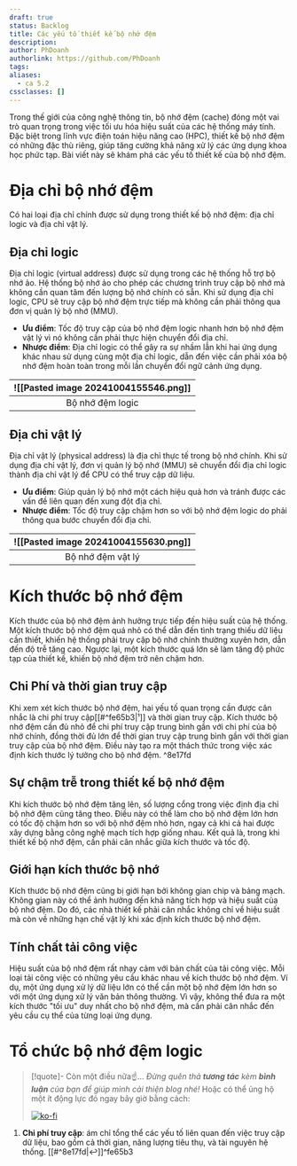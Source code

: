```yaml
---
draft: true
status: Backlog
title: Các yếu tố thiết kế bộ nhớ đệm
description: 
author: PhDoanh
authorlink: https://github.com/PhDoanh
tags: 
aliases:
  - ca 5.2
cssclasses: []
---
```

Trong thế giới của công nghệ thông tin, bộ nhớ đệm (cache) đóng một vai trò quan trọng trong việc tối ưu hóa hiệu suất của các hệ thống máy tính. Đặc biệt trong lĩnh vực điện toán hiệu năng cao (HPC), thiết kế bộ nhớ đệm có những đặc thù riêng, giúp tăng cường khả năng xử lý các ứng dụng khoa học phức tạp. Bài viết này sẽ khám phá các yếu tố thiết kế của bộ nhớ đệm.

# Địa chỉ bộ nhớ đệm
Có hai loại địa chỉ chính được sử dụng trong thiết kế bộ nhớ đệm: địa chỉ logic và địa chỉ vật lý.

## Địa chỉ logic
Địa chỉ logic (virtual address) được sử dụng trong các hệ thống hỗ trợ bộ nhớ ảo. Hệ thống bộ nhớ ảo cho phép các chương trình truy cập bộ nhớ mà không cần quan tâm đến lượng bộ nhớ chính có sẵn. Khi sử dụng địa chỉ logic, CPU sẽ truy cập bộ nhớ đệm trực tiếp mà không cần phải thông qua đơn vị quản lý bộ nhớ (MMU).

- **Ưu điểm**: Tốc độ truy cập của bộ nhớ đệm logic nhanh hơn bộ nhớ đệm vật lý vì nó không cần phải thực hiện chuyển đổi địa chỉ.    
- **Nhược điểm**: Địa chỉ logic có thể gây ra sự nhầm lẫn khi hai ứng dụng khác nhau sử dụng cùng một địa chỉ logic, dẫn đến việc cần phải xóa bộ nhớ đệm hoàn toàn trong mỗi lần chuyển đổi ngữ cảnh ứng dụng.

| ![[Pasted image 20241004155546.png]] |
|:------------------------------------:|
|           Bộ nhớ đệm logic           |

## Địa chỉ vật lý
Địa chỉ vật lý (physical address) là địa chỉ thực tế trong bộ nhớ chính. Khi sử dụng địa chỉ vật lý, đơn vị quản lý bộ nhớ (MMU) sẽ chuyển đổi địa chỉ logic thành địa chỉ vật lý để CPU có thể truy cập dữ liệu.

- **Ưu điểm**: Giúp quản lý bộ nhớ một cách hiệu quả hơn và tránh được các vấn đề liên quan đến xung đột địa chỉ.
- **Nhược điểm**: Tốc độ truy cập chậm hơn so với bộ nhớ đệm logic do phải thông qua bước chuyển đổi địa chỉ.

| ![[Pasted image 20241004155630.png]] |
|:------------------------------------:|
|          Bộ nhớ đệm vật lý           |

# Kích thước bộ nhớ đệm
Kích thước của bộ nhớ đệm ảnh hưởng trực tiếp đến hiệu suất của hệ thống. Một kích thước bộ nhớ đệm quá nhỏ có thể dẫn đến tình trạng thiếu dữ liệu cần thiết, khiến hệ thống phải truy cập bộ nhớ chính thường xuyên hơn, dẫn đến độ trễ tăng cao. Ngược lại, một kích thước quá lớn sẽ làm tăng độ phức tạp của thiết kế, khiến bộ nhớ đệm trở nên chậm hơn.

## Chi Phí và thời gian truy cập
Khi xem xét kích thước bộ nhớ đệm, hai yếu tố quan trọng cần được cân nhắc là chi phí truy cập[[#^fe65b3|¹]] và thời gian truy cập. Kích thước bộ nhớ đệm cần đủ nhỏ để chi phí truy cập trung bình gần với chi phí của bộ nhớ chính, đồng thời đủ lớn để thời gian truy cập trung bình gần với thời gian truy cập của bộ nhớ đệm. Điều này tạo ra một thách thức trong việc xác định kích thước lý tưởng cho bộ nhớ đệm. ^8e17fd

## Sự chậm trễ trong thiết kế bộ nhớ đệm
Khi kích thước bộ nhớ đệm tăng lên, số lượng cổng trong việc định địa chỉ bộ nhớ đệm cũng tăng theo. Điều này có thể làm cho bộ nhớ đệm lớn hơn có tốc độ chậm hơn so với bộ nhớ đệm nhỏ hơn, ngay cả khi cả hai được xây dựng bằng công nghệ mạch tích hợp giống nhau. Kết quả là, trong khi thiết kế bộ nhớ đệm, cần phải cân nhắc giữa kích thước và tốc độ.

## Giới hạn kích thước bộ nhớ
Kích thước bộ nhớ đệm cũng bị giới hạn bởi không gian chip và bảng mạch. Không gian này có thể ảnh hưởng đến khả năng tích hợp và hiệu suất của bộ nhớ đệm. Do đó, các nhà thiết kế phải cân nhắc không chỉ về hiệu suất mà còn về những hạn chế vật lý khi xác định kích thước bộ nhớ đệm.

## Tính chất tải công việc
Hiệu suất của bộ nhớ đệm rất nhạy cảm với bản chất của tải công việc. Mỗi loại tải công việc có những yêu cầu khác nhau về kích thước bộ nhớ đệm. Ví dụ, một ứng dụng xử lý dữ liệu lớn có thể cần một bộ nhớ đệm lớn hơn so với một ứng dụng xử lý văn bản thông thường. Vì vậy, không thể đưa ra một kích thước "tối ưu" duy nhất cho bộ nhớ đệm, mà cần phải cân nhắc đến yêu cầu cụ thể của từng loại ứng dụng.

# Tổ chức bộ nhớ đệm logic


> [!quote]- Còn một điều nữa☝️...
> *Đừng quên thả **tương tác** kèm **bình luận** của bạn để giúp mình cải thiện blog nhé!* Hoặc có thể ủng hộ một ít động lực đó ngay bây giờ bằng cách:
> 
> [![ko-fi](https://ko-fi.com/img/githubbutton_sm.svg)](https://ko-fi.com/M4M111S8CI)

1. **Chi phí truy cập**: ám chỉ tổng thể các yếu tố liên quan đến việc truy cập dữ liệu, bao gồm cả thời gian, năng lượng tiêu thụ, và tài nguyên hệ thống. [[#^8e17fd|↩️]]^fe65b3


